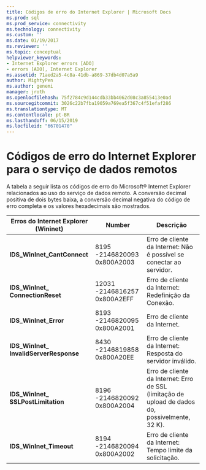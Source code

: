 ```yaml
---
title: Códigos de erro do Internet Explorer | Microsoft Docs
ms.prod: sql
ms.prod_service: connectivity
ms.technology: connectivity
ms.custom: ''
ms.date: 01/19/2017
ms.reviewer: ''
ms.topic: conceptual
helpviewer_keywords:
- Internet Explorer errors [ADO]
- errors [ADO], Internet Explorer
ms.assetid: 71aed2a5-4c8a-41db-a869-37db4d07a5a9
author: MightyPen
ms.author: genemi
manager: jroth
ms.openlocfilehash: 75f2784c9d144cdb33bb4062d08c3a855413e0ad
ms.sourcegitcommit: 3026c22b7fba19059a769ea5f367c4f51efaf286
ms.translationtype: MT
ms.contentlocale: pt-BR
ms.lasthandoff: 06/15/2019
ms.locfileid: "66701470"
---
```

# <a name="internet-explorer-error-codes-for-remote-data-service"></a>Códigos de erro do Internet Explorer para o serviço de dados remotos
A tabela a seguir lista os códigos de erro do Microsoft® Internet Explorer relacionados ao uso do serviço de dados remoto. A conversão decimal positiva de dois bytes baixa, a conversão decimal negativa do código de erro completa e os valores hexadecimais são mostrados.

|Erros do Internet Explorer (Wininet)|Number|Descrição|
|------------------------------------------|------------|-----------------|
|**IDS_WinInet_CantConnect**|8195 -2146820093 0x800A2003|Erro de cliente da Internet: Não é possível se conectar ao servidor.|
|**IDS_WinInet_ ConnectionReset**|12031 -2146816257 0x800A2EFF|Erro de cliente da Internet: Redefinição da Conexão.|
|**IDS_WinInet_Error**|8193 -2146820095 0x800A2001|Erro de cliente da Internet.|
|**IDS_WinInet_ InvalidServerResponse**|8430 -2146819858 0x800A20EE|Erro de cliente da Internet: Resposta do servidor inválido.|
|**IDS_WinInet_ SSLPostLimitation**|8196 -2146820092 0x800A2004|Erro de cliente da Internet: Erro de SSL (limitação de upload de dados do, possivelmente, 32 K).|
|**IDS_WinInet_Timeout**|8194 -2146820094 0x800A2002|Erro de cliente da Internet: Tempo limite da solicitação.|
